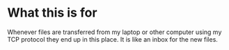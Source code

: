 # What this is for  
Whenever files are transferred from my laptop or other computer using my TCP protocol they
end up in this place. It is like an inbox for the new files.
